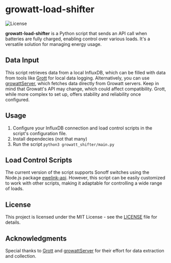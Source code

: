 # growatt-load-shifter

![License](https://img.shields.io/badge/License-MIT-blue.svg)

**growatt-load-shifter** is a Python script that sends an API call when batteries are fully charged, enabling control over various loads. It's a versatile solution for managing energy usage.

## Data Input

This script retrieves data from a local InfluxDB, which can be filled with data from tools like [Grott](https://github.com/johanmeijer/grott) for local data logging. Alternatively, you can use [growattServer](https://pypi.org/project/growattServer/), which fetches data directly from Growatt servers. Keep in mind that Growatt's API may change, which could affect compatibility. Grott, while more complex to set up, offers stability and reliability once configured.

## Usage

1. Configure your InfluxDB connection and load control scripts in the script's configuration file.
2. Install dependecies (not that many)
3. Run the script `python3 growatt_shifter/main.py` 

## Load Control Scripts

The current version of the script supports Sonoff switches using the Node.js package [ewelink-api](https://www.npmjs.com/package/ewelink-api). However, this script can be easily customized to work with other scripts, making it adaptable for controlling a wide range of loads.

## License

This project is licensed under the MIT License - see the [LICENSE](LICENSE) file for details.

## Acknowledgments

Special thanks to [Grott](https://github.com/johanmeijer/grott) and [growattServer](https://pypi.org/project/growattServer/) for their effort for data extraction and collection.

